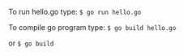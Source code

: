 To run hello.go type:
`$ go run hello.go`

To compile go program type:
`$ go build hello.go`

or
`$ go build`